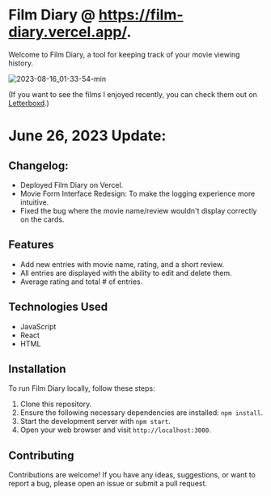 # Film Diary @ https://film-diary.vercel.app/.

Welcome to Film Diary, a tool for keeping track of your movie viewing history. 

![2023-08-16_01-33-54-min](https://github.com/cartile/film-diary/assets/113253660/b0202f4b-b459-42a2-a205-966e944a4fc3)

(If you want to see the films I enjoyed recently, you can check them out on [Letterboxd](https://letterboxd.com/cartile/films/diary/).)

# June 26, 2023 Update:

## Changelog:
- Deployed Film Diary on Vercel.
- Movie Form Interface Redesign: To make the logging experience more intuitive.
- Fixed the bug where the movie name/review wouldn't display correctly on the cards.


## Features
- Add new entries with movie name, rating, and a short review.
- All entries are displayed with the ability to edit and delete them.
- Average rating and total # of entries.


## Technologies Used
- JavaScript
- React
- HTML

## Installation
To run Film Diary locally, follow these steps:

1. Clone this repository.
2. Ensure the following necessary dependencies are installed: `npm install`.
3. Start the development server with `npm start`.
4. Open your web browser and visit `http://localhost:3000`.

## Contributing
Contributions are welcome! If you have any ideas, suggestions, or want to report a bug, please open an issue or submit a pull request.



